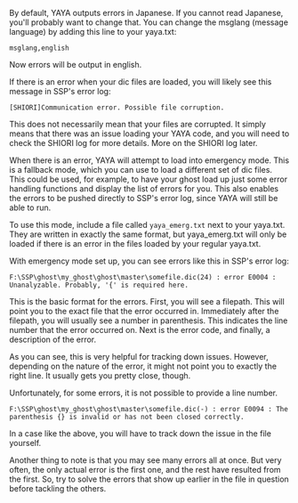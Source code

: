 By default, YAYA outputs errors in Japanese. If you cannot read Japanese, you'll probably want to change that. You can change the msglang (message language) by adding this line to your yaya.txt:

```
msglang,english
```

Now errors will be output in english.

If there is an error when your dic files are loaded, you will likely see this message in SSP's error log:

```
[SHIORI]Communication error. Possible file corruption.
```

This does not necessarily mean that your files are corrupted. It simply means that there was an issue loading your YAYA code, and you will need to check the SHIORI log for more details. More on the SHIORI log later.

When there is an error, YAYA will attempt to load into emergency mode. This is a fallback mode, which you can use to load a different set of dic files. This could be used, for example, to have your ghost load up just some error handling functions and display the list of errors for you. This also enables the errors to be pushed directly to SSP's error log, since YAYA will still be able to run.

To use this mode, include a file called `yaya_emerg.txt` next to your yaya.txt. They are written in exactly the same format, but yaya_emerg.txt will only be loaded if there is an error in the files loaded by your regular yaya.txt.

With emergency mode set up, you can see errors like this in SSP's error log:

```
F:\SSP\ghost\my_ghost\ghost\master\somefile.dic(24) : error E0004 : Unanalyzable. Probably, '{' is required here.
```

This is the basic format for the errors. First, you will see a filepath. This will point you to the exact file that the error occurred in. Immediately after the filepath, you will usually see a number in parenthesis. This indicates the line number that the error occurred on. Next is the error code, and finally, a description of the error.

As you can see, this is very helpful for tracking down issues. However, depending on the nature of the error, it might not point you to exactly the right line. It usually gets you pretty close, though.

Unfortunately, for some errors, it is not possible to provide a line number.

```
F:\SSP\ghost\my_ghost\ghost\master\somefile.dic(-) : error E0094 : The parenthesis {} is invalid or has not been closed correctly.
```

In a case like the above, you will have to track down the issue in the file yourself.

Another thing to note is that you may see many errors all at once. But very often, the only actual error is the first one, and the rest have resulted from the first. So, try to solve the errors that show up earlier in the file in question before tackling the others.